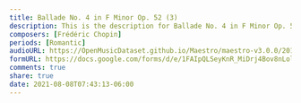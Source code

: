 ```yaml
---
title: Ballade No. 4 in F Minor Op. 52 (3)
description: This is the description for Ballade No. 4 in F Minor Op. 52 by Frédéric Chopin
composers: [Frédéric Chopin]
periods: [Romantic]
audioURL: https://OpenMusicDataset.github.io/Maestro/maestro-v3.0.0/2014/MIDI-UNPROCESSED_01-03_R1_2014_MID--AUDIO_03_R1_2014_wav--5.midi
formURL: https://docs.google.com/forms/d/e/1FAIpQLSeyKnR_MiDrj4Bov8nLoloaoABysELhVmpD0R6JzKBGlckxPQ/viewform
comments: true
share: true
date: 2021-08-08T07:43:13-06:00
---
```

